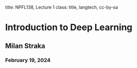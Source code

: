title: NPFL138, Lecture 1
class: title, langtech, cc-by-sa
# Introduction to Deep Learning

## Milan Straka

### February 19, 2024
